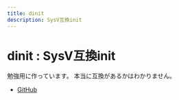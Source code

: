 ```yaml
---
title: dinit
description: SysV互換init
---
```


# dinit : SysV互換init

勉強用に作っています。
本当に互換があるかはわかりません。

- [GitHub](https://github.com/yamader/dinit)
